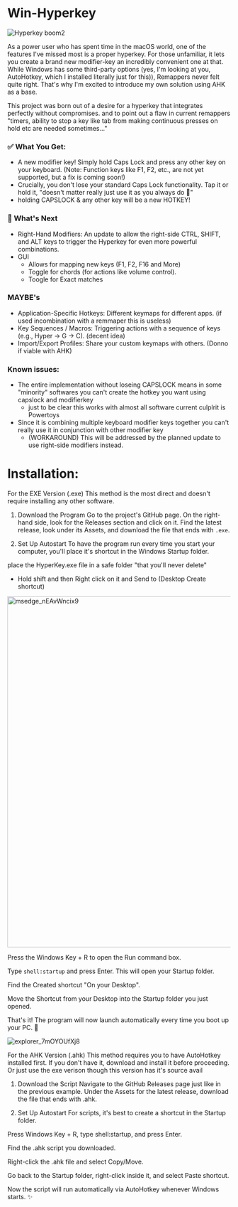 # Win-Hyperkey

![Hyperkey boom2](https://github.com/user-attachments/assets/957f22dc-c990-4216-a3ac-48b60db3394c)

As a power user who has spent time in the macOS world, one of the features I've missed most is a proper hyperkey. For those unfamiliar, it lets you create a brand new modifier-key an incredibly convenient one at that. While Windows has some third-party options (yes, I'm looking at you, AutoHotkey, which I installed literally just for this)), Remappers never felt quite right. That's why I'm excited to introduce my own solution using AHK as a base.

This project was born out of a desire for a hyperkey that integrates perfectly without compromises. and to point out a flaw in current remappers "timers, ability to stop a key like tab from making continuous presses on hold etc are needed sometimes..."

### ✅ What You Get:
  - A new modifier key! Simply hold Caps Lock and press any other key on your keyboard. (Note: Function keys like F1, F2, etc., are not yet supported, but a fix is coming soon!)
  - Crucially, you don't lose your standard Caps Lock functionality. Tap it or hold it, "doesn't matter really just use it as you always do 🥳"
  - holding CAPSLOCK & any other key will be a new HOTKEY!

### 🔰 What's Next

  - Right-Hand Modifiers: An update to allow the right-side CTRL, SHIFT, and ALT keys to trigger the Hyperkey for even more powerful combinations.
  - GUI
    - Allows for mapping new keys (F1, F2, F16 and More)
    - Toggle for chords (for actions like volume control).
    - Toogle for Exact matches
   
### MAYBE's
 - Application-Specific Hotkeys: Different keymaps for different apps. (if used incombination with a remmaper this is useless)
 - Key Sequences / Macros: Triggering actions with a sequence of keys (e.g., Hyper -> G -> C). (decent idea)
 - Import/Export Profiles: Share your custom keymaps with others. (Donno if viable with AHK)


### Known issues:
  - The entire implementation without loseing CAPSLOCK means in some "minority" softwares you can't create the hotkey you want using capslock and modifierkey
    - just to be clear this works with almost all software current culplrit is Powertoys
  - Since it is combining multiple keyboard modifier keys together you can't really use it in conjunction with other modifier key
    - (WORKAROUND) This will be addressed by the planned update to use right-side modifiers instead.

# Installation:

For the EXE Version (.exe)
This method is the most direct and doesn't require installing any other software.

1. Download the Program
Go to the project's GitHub page. On the right-hand side, look for the Releases section and click on it. Find the latest release, look under its Assets, and download the file that ends with `.exe`.

2. Set Up Autostart
To have the program run every time you start your computer, you'll place it's shortcut in the Windows Startup folder.

place the HyperKey.exe file in a safe folder "that you'll never delete"
  - Hold shift and then Right click on it and Send to (Desktop Create shortcut) 

<img width="538" height="790" alt="msedge_nEAvWncix9" src="https://github.com/user-attachments/assets/5e5058f8-0378-43d2-ab11-2b4097c1f643" />


Press the Windows Key + R to open the Run command box.

Type `shell:startup` and press Enter. This will open your Startup folder.

Find the Created shortcut "On your Desktop".

Move the Shortcut from your Desktop into the Startup folder you just opened.

That's it! The program will now launch automatically every time you boot up your PC. 🚀

![explorer_7mOYOUfXj8](https://github.com/user-attachments/assets/c24b75f9-7ead-427b-b490-7a9bdc8673f3)

For the AHK Version (.ahk)
This method requires you to have AutoHotkey installed first. If you don't have it, download and install it before proceeding.
Or just use the exe verison though this version has it's source avail

1. Download the Script
Navigate to the GitHub Releases page just like in the previous example. Under the Assets for the latest release, download the file that ends with .ahk.

2. Set Up Autostart
For scripts, it's best to create a shortcut in the Startup folder.

Press Windows Key + R, type shell:startup, and press Enter.

Find the .ahk script you downloaded.

Right-click the .ahk file and select Copy/Move.

Go back to the Startup folder, right-click inside it, and select Paste shortcut.

Now the script will run automatically via AutoHotkey whenever Windows starts. ✨


